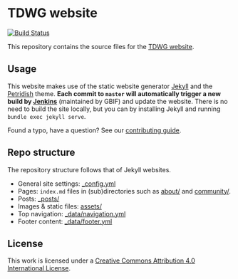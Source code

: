 # TDWG website

[![Build Status](https://builds.gbif.org/job/tdwg-website/badge/icon?style=flat-square)](https://builds.gbif.org/job/tdwg-website/)

This repository contains the source files for the [TDWG website](https://www.tdwg.org/).

## Usage

This website makes use of the static website generator [Jekyll](https://jekyllrb.com/) and the [Petridish](https://github.com/peterdesmet/petridish) theme. **Each commit to `master` will automatically trigger a new build by [Jenkins](https://builds.gbif.org/job/tdwg-website/)** (maintained by GBIF) and update the website. There is no need to build the site locally, but you can by installing Jekyll and running `bundle exec jekyll serve`.

Found a typo, have a question? See our [contributing guide](https://www.tdwg.org/about/website-faq/).

## Repo structure

The repository structure follows that of Jekyll websites.

- General site settings: [_config.yml](_config.yml)
- Pages: `index.md` files in (sub)directories such as [about/](about/) and [community/](community/).
- Posts: [_posts/](_posts/)
- Images & static files: [assets/](assets/)
- Top navigation: [_data/navigation.yml](_data/navigation.yml)
- Footer content: [_data/footer.yml](_data/footer.yml)

## License

This work is licensed under a [Creative Commons Attribution 4.0 International License](https://creativecommons.org/licenses/by/4.0/).
